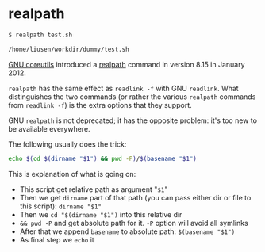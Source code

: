 # realpath

```bash
$ realpath test.sh

/home/liusen/workdir/dummy/test.sh
```

[GNU coreutils](http://www.gnu.org/software/coreutils/) introduced a [realpath](https://www.gnu.org/software/coreutils/manual/html_node/realpath-invocation.html#realpath-invocation) command in version 8.15 in January 2012. 

`realpath` has the same effect as `readlink -f` with GNU `readlink`. What distinguishes the two commands (or rather the various `realpath` commands from `readlink -f`) is the extra options that they support.

GNU `realpath` is not deprecated; it has the opposite problem: it's too new to be available everywhere.

The following usually does the trick:

```bash
echo $(cd $(dirname "$1") && pwd -P)/$(basename "$1")
```

This is explanation of what is going on:

- This script get relative path as argument "`$1`"
- Then we get `dirname` part of that path (you can pass either dir or file to this script): `dirname "$1"`
- Then we `cd "$(dirname "$1")` into this relative dir
- `&& pwd -P` and get absolute path for it. `-P` option will avoid all symlinks
- After that we append `basename` to absolute path: `$(basename "$1")`
- As final step we `echo` it

